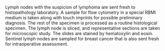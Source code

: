 Lymph nodes with the suspicion of lymphoma are sent fresh to histopathology laboratory. A sample for flow cytometry in a special RBMI medium is taken along with touch imprints for possible preliminary diagnosis. The rest of the specimen is processed as a routine histological specimen. The lymph node is sliced, and representative sections are taken for microscopic study. The slides are stained by hematoxylin and eosin. Sentinel lymph nodes are sampled for breast cancer that is also sent fresh for intraoperative assessment.